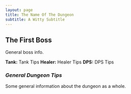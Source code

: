 ```yaml
---
layout: page
title: The Name Of The Dungeon
subtitle: A Witty Subtitle
---
```


## The First Boss

General boss info.

**Tank:** Tank Tips
**Healer:** Healer Tips
**DPS:** DPS Tips

### *General Dungeon Tips*

Some general information about the dungeon as a whole.
